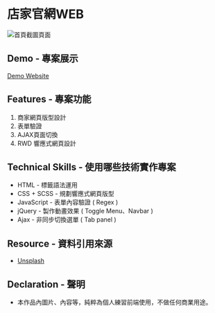 # 店家官網WEB

![首頁截圖頁面](https://github.com/gn00667340/Web-design/blob/gh-pages/images/home.png)

## Demo - 專案展示

[Demo Website](https://gn00667340.github.io/Web-design/)

## Features - 專案功能

  1. 商家網頁版型設計
  2. 表單驗證
  3. AJAX頁面切換
  4. RWD 響應式網頁設計

## Technical Skills - 使用哪些技術實作專案

- HTML - 標籤語法運用
- CSS + SCSS - 規劃響應式網頁版型
- JavaScript - 表單內容驗證 ( Regex ) 
- jQuery - 製作動畫效果 ( Toggle Menu、Navbar )
- Ajax - 非同步切換選單 ( Tab panel )

## Resource - 資料引用來源

- [Unsplash](https://unsplash.com/)

## Declaration - 聲明

- 本作品內圖片、內容等，純粹為個人練習前端使用，不做任何商業用途。
